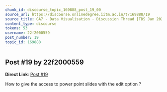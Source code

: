 ```yaml
---
chunk_id: discourse_topic_169888_post_19_00
source_url: https://discourse.onlinedegree.iitm.ac.in/t/169888/19
source_title: GA7 - Data Visualisation - Discussion Thread [TDS Jan 2025]
content_type: discourse
tokens: 53
username: 22f2000559
post_number: 19
topic_id: 169888
---
```


## Post #19 by 22f2000559

**Direct Link**: [Post #19](https://discourse.onlinedegree.iitm.ac.in/t/169888/19)

How to give the access to power point slides with the edit option ?
